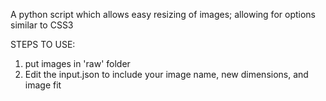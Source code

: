 A python script which allows easy resizing of images; allowing for options similar to CSS3

STEPS TO USE:

1. put images in 'raw' folder
2. Edit the input.json to include your image name, new dimensions, and image fit

